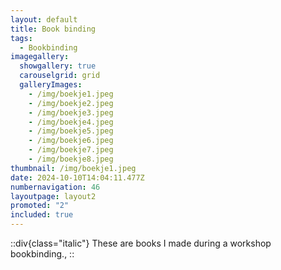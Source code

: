 ```yaml
---
layout: default
title: Book binding
tags:
  - Bookbinding
imagegallery:
  showgallery: true
  carouselgrid: grid
  galleryImages:
    - /img/boekje1.jpeg
    - /img/boekje2.jpeg
    - /img/boekje3.jpeg
    - /img/boekje4.jpeg
    - /img/boekje5.jpeg
    - /img/boekje6.jpeg
    - /img/boekje7.jpeg
    - /img/boekje8.jpeg
thumbnail: /img/boekje1.jpeg
date: 2024-10-10T14:04:11.477Z
numbernavigation: 46
layoutpage: layout2
promoted: "2"
included: true
---
```

::div{class="italic"}
These are books I made during a workshop bookbinding.,
::

